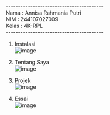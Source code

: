 ---------------------------------------- <br>
Nama : Annisa Rahmania Putri <br>
NIM  : 244107027009 <br>
Kelas : 4K-RPL <br>
---------------------------------------- <br>

1. Instalasi <br>
![image](https://github.com/user-attachments/assets/2e2a8e05-75f2-41a4-bfa2-ded135ff87e1)

2. Tentang Saya <br>
![image](https://github.com/user-attachments/assets/ddfb3506-a7f7-42bb-a215-5ff19b2803ac)

3. Projek <br>
![image](https://github.com/user-attachments/assets/062319f2-f69c-4e80-a39b-92770c9036b7)

4. Essai <br>
![image](https://github.com/user-attachments/assets/10d2b534-070b-4946-a93d-9eb494b1e12c)


